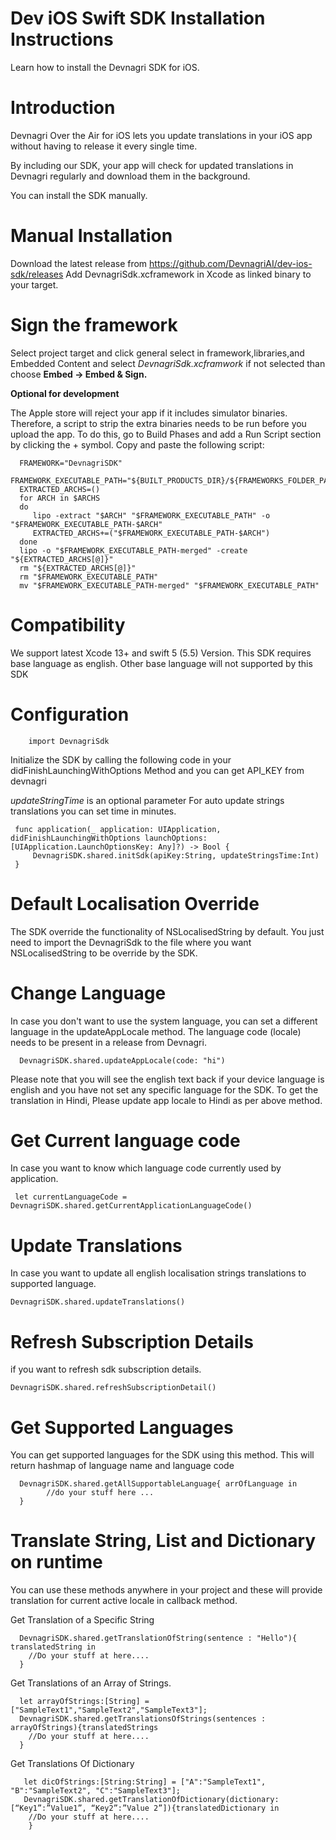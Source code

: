 # Dev iOS Swift SDK Installation Instructions
Learn how to install the Devnagri SDK for iOS.

# Introduction
Devnagri Over the Air for iOS lets you update translations in your iOS app without having to release it every single time.

By including our SDK, your app will check for updated translations in Devnagri regularly and download them in the background.

You can install the SDK manually.

# Manual Installation
Download the latest release from https://github.com/DevnagriAI/dev-ios-sdk/releases 
Add DevnagriSdk.xcframework in Xcode as linked binary to your target.

# Sign the framework

Select project target and click general select in framework,libraries,and Embedded Content and select *DevnagriSdk.xcframwork* if not selected 
than choose **Embed -> Embed & Sign.**

**Optional for development**

The Apple store will reject your app if it includes simulator binaries. Therefore, a script to strip the extra binaries needs to be run before you upload the app. To do this, go to Build Phases and add a Run Script section by clicking the + symbol. Copy and paste the following script:

      FRAMEWORK="DevnagriSDK"
      FRAMEWORK_EXECUTABLE_PATH="${BUILT_PRODUCTS_DIR}/${FRAMEWORKS_FOLDER_PATH}/$FRAMEWORK.framework/$FRAMEWORK"
      EXTRACTED_ARCHS=()
      for ARCH in $ARCHS
      do
         lipo -extract "$ARCH" "$FRAMEWORK_EXECUTABLE_PATH" -o "$FRAMEWORK_EXECUTABLE_PATH-$ARCH"
         EXTRACTED_ARCHS+=("$FRAMEWORK_EXECUTABLE_PATH-$ARCH")
      done
      lipo -o "$FRAMEWORK_EXECUTABLE_PATH-merged" -create "${EXTRACTED_ARCHS[@]}"
      rm "${EXTRACTED_ARCHS[@]}"
      rm "$FRAMEWORK_EXECUTABLE_PATH"
      mv "$FRAMEWORK_EXECUTABLE_PATH-merged" "$FRAMEWORK_EXECUTABLE_PATH"

# Compatibility
We support latest Xcode 13+ and swift 5 (5.5) Version. This SDK requires base language as english. Other base language will not supported by this SDK

# Configuration

        import DevnagriSdk

Initialize the SDK by calling the following code in your didFinishLaunchingWithOptions Method and you can get API_KEY from devnagri

*updateStringTime* is an optional parameter 
For auto update strings translations you can set time in minutes.

     func application(_ application: UIApplication, didFinishLaunchingWithOptions launchOptions: [UIApplication.LaunchOptionsKey: Any]?) -> Bool {
         DevnagriSDK.shared.initSdk(apiKey:String, updateStringsTime:Int)
     }
     
# Default Localisation Override
   The SDK override the functionality of NSLocalisedString by default. You just need to import the DevnagriSdk to the file where you want NSLocalisedString to be override by the SDK.
   
# Change Language
In case you don't want to use the system language, you can set a different language in the updateAppLocale method. The language code (locale) needs to be present in a release from Devnagri.

      DevnagriSDK.shared.updateAppLocale(code: "hi")
      
  Please note that you will see the english text back if your device language is english and you have not set any specific language for the SDK. To get the translation in Hindi, Please update app locale to Hindi as per above method.
  
# Get Current language code
In case you want to know which language code currently used by application.

     let currentLanguageCode = DevnagriSDK.shared.getCurrentApplicationLanguageCode()

# Update Translations
In case you want to update all english localisation strings translations to supported language.  

    DevnagriSDK.shared.updateTranslations()

# Refresh Subscription Details
if you want to refresh sdk subscription details. 

    DevnagriSDK.shared.refreshSubscriptionDetail()
    
# Get Supported Languages
You can get supported languages for the SDK using this method. This will return hashmap of language name and language code

      DevnagriSDK.shared.getAllSupportableLanguage{ arrOfLanguage in
            //do your stuff here ...
      } 
 
# Translate String, List and Dictionary on runtime
You can use these methods anywhere in your project and these will provide translation for current active locale in callback method.

Get Translation of a Specific String

      DevnagriSDK.shared.getTranslationOfString(sentence : "Hello"){ translatedString in
        //Do your stuff at here....
      }

Get Translations of an Array of Strings.

      let arrayOfStrings:[String] = ["SampleText1","SampleText2","SampleText3"];
      DevnagriSDK.shared.getTranslationsOfStrings(sentences : arrayOfStrings){translatedStrings
        //Do your stuff at here....
      }

Get Translations Of Dictionary

       let dicOfStrings:[String:String] = ["A":"SampleText1", "B":"SampleText2", "C":"SampleText3"];
       DevnagriSDK.shared.getTranslationOfDictionary(dictionary:[“Key1”:”Value1”, “Key2”:”Value 2”]){translatedDictionary in
        //Do your stuff at here....
        }



